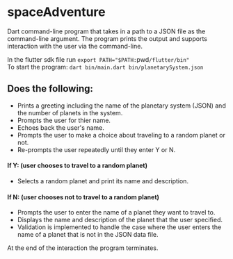 # spaceAdventure
Dart command-line program that takes in a path to a JSON file as the command-line argument. The program prints the output and supports interaction with the user via the command-line. 

In the flutter sdk file run `export PATH="$PATH:`pwd`/flutter/bin"`\
To start the program: `dart bin/main.dart bin/planetarySystem.json`

## Does the following:

- Prints a greeting including the name of the planetary system (JSON) and the number of planets in the system.
- Prompts the user for thier name. 
- Echoes back the user's name.
- Prompts the user to make a choice about traveling to a random planet or not.
- Re-prompts the user repeatedly until they enter Y or N.
#### If Y: (user chooses to travel to a random planet)
- Selects a random planet and print its name and description.
#### If N: (user chooses not to travel to a random planet)
- Prompts the user to enter the name of a planet they want to travel to.
- Displays the name and description of the planet that the user specified.
- Validation is implemented to handle the case where the user enters the name of a planet that is not in the JSON data file.

At the end of the interaction the program terminates.
